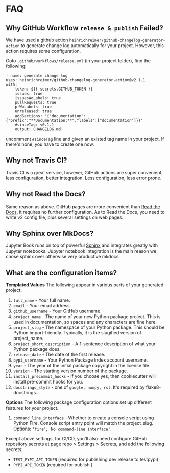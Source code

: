 # FAQ

## Why GitHub Workflow `release & publish` Failed?
We have used a github action `heinrichreimer/github-changelog-generator-action` to
generate change log automatically for your project. However, this action requires
some configuration.

Goto `.github/workflows/release.yml` (in your project folder), find the following:

```
- name: generate change log
uses: heinrichreimer/github-changelog-generator-action@v2.1.1
with:
    token: ${{ secrets.GITHUB_TOKEN }}
    issues: true
    issuesWoLabels: true
    pullRequests: true
    prWoLabels: true
    unreleased: true
    addSections: '{"documentation":{"prefix":"**Documentation:**","labels":["documentation"]}}'
    #sinceTag: v0.1.1
    output: CHANGELOG.md
```
uncomment `#sinceTag` line and given an existed tag name in your project. If
there's none, you have to create one now.

## Why not Travis CI?
Travis CI is a great service, however, GitHub actions are super convenient, less configuration,
better integration. Less configuration, less error prone.

## Why not Read the Docs?
Same reason as above. GitHub pages are more convenient than [Read the Docs](https://readthedocs.org/),
it requires no further configuration. As to Read the Docs, you need to
write v2 config file, plus several settings on web pages.

## Why Sphinx over MkDocs?
Jupyter Book runs on top of powerful [Sphinx](https://www.sphinx-doc.org/en/master/)
and integrates greatly with Jupyter notebooks.
Jupyter notebook integration is the main reason we chose sphinx over otherwise very productive mkdocs.

## What are the configuration items?

**Templated Values**
The following appear in various parts of your generated project.

1. `full_name` - Your full name.
1. `email` - Your email address.
1. `github_username` - Your GitHub username.
1. `project_name` - The name of your new Python package project. This is used in
documentation, so spaces and any characters are fine here.
1. `project_slug` - The namespace of your Python package. This should be Python
import-friendly. Typically, it is the slugified version of
project_name.
1. `project_short_description` - A 1-sentence description of what your Python package does.
1. `release_date` - The date of the first release.
1. `pypi_username` - Your Python Package Index account username.
1. `year` - The year of the initial package copyright in the license file.
1. `version` - The starting version number of the package.
1. `install_precommit_hooks` - If you choose yes, then cookiecutter will install pre-commit hooks for you.
1. `docstrings_style` - one of `google, numpy, rst`. It's required by flake8-docstrings.

**Options**
The following package configuration options set up different features
for your project.

1. `command_line_interface` - Whether to create a console script using Python Fire. Console script
entry point will match the project_slug. Options: `'fire'`, `'No
command-line interface'`.

Except above settings, for CI/CD, you'll also need configure GitHub repository secrets
at page repo > Settings > Secrets, and add the following secrets:

* `TEST_PYPI_API_TOKEN` (required for publishing dev release to testpypi)
* `PYPI_API_TOKEN` (required for publish )
